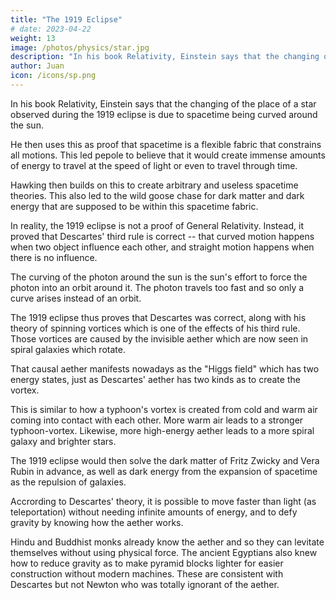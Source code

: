 ```yaml
---
title: "The 1919 Eclipse"
# date: 2023-04-22
weight: 13
image: /photos/physics/star.jpg
description: "In his book Relativity, Einstein says that the changing of the place of a star observed during the 1919 eclipse is due to spacetime being curved around the sun"
author: Juan
icon: /icons/sp.png
---
```



In his book Relativity, Einstein says that the changing of the place of a star observed during the 1919 eclipse is due to spacetime being curved around the sun. 

He then uses this as proof that spacetime is a flexible fabric that constrains all motions. This led pepole to believe that it would create immense amounts of energy to travel at the speed of light or even to travel through time. 
  
Hawking then builds on this to create arbitrary and useless spacetime theories. This also led to the wild goose chase for dark matter and dark energy that are supposed to be within this spacetime fabric.

In reality, the 1919 eclipse is not a proof of General Relativity. Instead, it proved that Descartes' third rule is correct -- that curved motion happens when two object influence each other, and straight motion happens when there is no influence.

The curving of the photon around the sun is the sun's effort to force the photon into an orbit around it. The photon travels too fast and so only a curve arises instead of an orbit. 

The 1919 eclipse thus proves that Descartes was correct, along with his theory of spinning vortices which is one of the effects of his third rule. Those vortices are caused by the invisible aether which are now seen in spiral galaxies which rotate. 

That causal aether manifests nowadays as the "Higgs field" which has two energy states, just as Descartes' aether has two kinds as to create the vortex. 

This is similar to how a typhoon's vortex is created from cold and warm air coming into contact with each other. More warm air leads to a stronger typhoon-vortex. Likewise, more high-energy aether leads to a more spiral galaxy and brighter stars.  

The 1919 eclipse would then solve the dark matter of Fritz Zwicky and Vera Rubin in advance, as well as dark energy from the expansion of spacetime as the repulsion of galaxies. 

Accrording to Descartes' theory, it is possible to move faster than light (as teleportation) without needing infinite amounts of energy, and to defy gravity by knowing how the aether works. 

Hindu and Buddhist monks already know the aether and so they can levitate themselves without using physical force. The ancient Egyptians also knew how to reduce gravity as to make pyramid blocks lighter for easier construction without modern machines. These are consistent with Descartes but not Newton who was totally ignorant of the aether. 